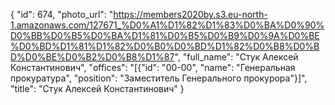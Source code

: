 {
    "id": 674,
    "photo_url": "https://members2020by.s3.eu-north-1.amazonaws.com/127671_%D0%A1%D1%82%D1%83%D0%BA%D0%90%D0%BB%D0%B5%D0%BA%D1%81%D0%B5%D0%B9%D0%9A%D0%BE%D0%BD%D1%81%D1%82%D0%B0%D0%BD%D1%82%D0%B8%D0%BD%D0%BE%D0%B2%D0%B8%D1%87",
    "full_name": "Стук Алексей Константинович",
    "offices": "[{\"id\": \"00-00\", \"name\": \"Генеральная прокуратура\", \"position\": \"Заместитель Генерального прокурора\"}]",
    "title": "Стук Алексей Константинович"
}